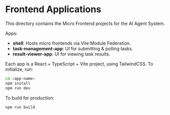 # Frontend Applications

This directory contains the Micro Frontend projects for the AI Agent System.

Apps:
- **shell**: Hosts micro frontends via Vite Module Federation.
- **task-management-app**: UI for submitting & polling tasks.
- **result-viewer-app**: UI for viewing task results.

Each app is a React + TypeScript + Vite project, using TailwindCSS. To initialize, run:
```bash
cd <app-name>
npm install
npm run dev
```

To build for production:
```bash
npm run build
```
